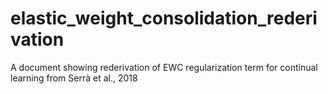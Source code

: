 # elastic_weight_consolidation_rederivation
A document showing rederivation of EWC regularization term for continual learning from Serrà et al., 2018
